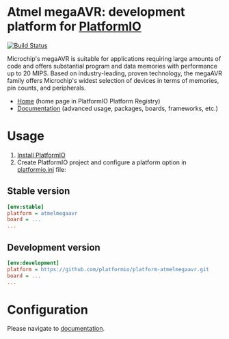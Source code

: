 # Atmel megaAVR: development platform for [PlatformIO](http://platformio.org)

[![Build Status](https://github.com/platformio/platform-atmelmegaavr/workflows/Examples/badge.svg)](https://github.com/platformio/platform-atmelmegaavr/actions)

Microchip's megaAVR is suitable for applications requiring large amounts of code and offers substantial program and data memories with performance up to 20 MIPS. Based on industry-leading, proven technology, the megaAVR family offers Microchip's widest selection of devices in terms of memories, pin counts, and peripherals.

* [Home](http://platformio.org/platforms/atmelmegaavr) (home page in PlatformIO Platform Registry)
* [Documentation](http://docs.platformio.org/page/platforms/atmelmegaavr.html) (advanced usage, packages, boards, frameworks, etc.)

# Usage

1. [Install PlatformIO](http://platformio.org)
2. Create PlatformIO project and configure a platform option in [platformio.ini](http://docs.platformio.org/page/projectconf.html) file:

## Stable version

```ini
[env:stable]
platform = atmelmegaavr
board = ...
...
```

## Development version

```ini
[env:development]
platform = https://github.com/platformio/platform-atmelmegaavr.git
board = ...
...
```

# Configuration

Please navigate to [documentation](http://docs.platformio.org/page/platforms/atmelmegaavr.html).
